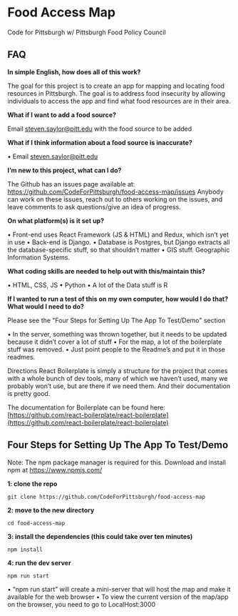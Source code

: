 # Food Access Map
Code for Pittsburgh w/ Pittsburgh Food Policy Council

## FAQ

**In simple English, how does all of this work?** 

The goal for this project is to create an app for mapping and locating food resources in Pittsburgh. The goal is to address food insecurity by allowing individuals to access the app and find what food resources are in their area.

 **What if I want to add a food source?**

Email steven.saylor@pitt.edu with the food source to be added

**What if I think information about a food source is inaccurate?** 

•	Email steven.saylor@pitt.edu 

**I’m new to this project, what can I do?** 

The Github has an issues page available at: https://github.com/CodeForPittsburgh/food-access-map/issues
Anybody can work on these issues, reach out to others working on the issues, and leave comments to ask questions/give an idea of progress.

**On what platform(s) is it set up?**

•	Front-end uses React Framework (JS & HTML) and Redux, which isn’t yet in use
•	Back-end is Django. 
•	Database is Postgres, but Django extracts all the database-specific stuff, so that shouldn’t matter
•	GIS stuff. Geographic Information Systems. 

**What coding skills are needed to help out with this/maintain this?**

•	HTML, CSS, JS
•	Python
•	A lot of the Data stuff is R

**If I wanted to run a test of this on my own computer, how would I do that? What would I need to do?**

Please see the "Four Steps for Setting Up The App To Test/Demo" section

•	In the server, something was thrown together, but it needs to be updated because it didn’t cover a lot of stuff
•	For the map, a lot of the boilerplate stuff was removed. 
•	Just point people to the Readme’s and put it in those readmes. 

Directions
React Boilerplate is simply a structure for the project that comes with a whole bunch of dev tools, many of which we haven’t used, many we probably won’t use, but are there if we need them. And their documentation is pretty good. 

The documentation for Boilerplate can be found here: 
[https://github.com/react-boilerplate/react-boilerplate](https://github.com/react-boilerplate/react-boilerplate)

## Four Steps for Setting Up The App To Test/Demo
Note: The npm package manager is required for this. Download and install npm at https://www.npmjs.com/

**1: clone the repo**
```
git clone https://github.com/CodeForPittsburgh/food-access-map
```
**2: move to the new directory**
```
cd food-access-map
```
**3: install the dependencies (this could take over ten minutes)**
```
npm install
```
**4: run the dev server**
```
npm run start 
```
•	“npm run start” will create a mini-server that will host the map and make it available for the web browser 
•	To view the current version of the map/app on the browser, you need to go to LocalHost:3000



